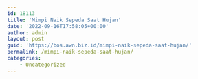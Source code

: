 ```yaml
---
id: 18113
title: 'Mimpi Naik Sepeda Saat Hujan'
date: '2022-09-16T17:58:05+00:00'
author: admin
layout: post
guid: 'https://bos.awn.biz.id/mimpi-naik-sepeda-saat-hujan/'
permalink: /mimpi-naik-sepeda-saat-hujan/
categories:
    - Uncategorized
---
```


